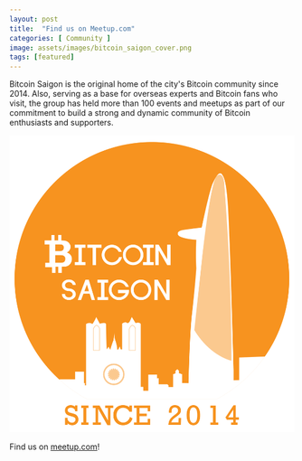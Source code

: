```yaml
---
layout: post
title:  "Find us on Meetup.com"
categories: [ Community ]
image: assets/images/bitcoin_saigon_cover.png
tags: [featured]
---
```

Bitcoin Saigon is the original home of the city's Bitcoin community since 2014.  Also, serving as a base for overseas experts and Bitcoin fans who visit, the group has held more than 100 events and meetups as part of our commitment to build a strong and dynamic community of Bitcoin enthusiasts and supporters.

![](../assets/images/bitcoin_saigon_logo.png)

Find us on [meetup.com](https://www.meetup.com/Bitcoin-Saigon-Meetup/)!
